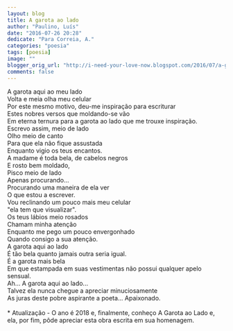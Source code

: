 ```yaml
---
layout: blog
title: A garota ao lado
author: "Paulino, Luís"
date: "2016-07-26 20:28"
dedicate: "Para Correia, A."
categories: "poesia"
tags: [poesia]
image: ""
blogger_orig_url: "http://i-need-your-love-now.blogspot.com/2016/07/a-garota-ao-lado.html"
comments: false
---
```


A garota aqui ao meu lado\
Volta e meia olha meu celular\
Por este mesmo motivo, deu-me inspiração para escriturar\
Estes nobres versos que moldando-se vão\
Em eterna ternura para a garota ao lado que me trouxe inspiração.\
Escrevo assim, meio de lado\
Olho meio de canto\
Para que ela não fique assustada\
Enquanto vigio os teus encantos.\
A madame é toda bela, de cabelos negros\
E rosto bem moldado,\
Pisco meio de lado\
Apenas procurando...\
Procurando uma maneira de ela ver\
O que estou a escrever.\
Vou reclinando um pouco mais meu celular\
"ela tem que visualizar".\
Os teus lábios meio rosados\
Chamam minha atenção\
Enquanto me pego um pouco envergonhado\
Quando consigo a sua atenção.\
A garota aqui ao lado\
É tão bela quanto jamais outra seria igual.\
É a garota mais bela\
Em que estampada em suas vestimentas não possui qualquer apelo sensual.\
Ah... A garota aqui ao lado...\
Talvez ela nunca chegue a apreciar minuciosamente\
As juras deste pobre aspirante a poeta... Apaixonado.\
\
\* Atualização - O ano é 2018 e, finalmente, conheço A Garota ao Lado e, ela, por fim, pôde apreciar esta obra escrita em sua homenagem.
